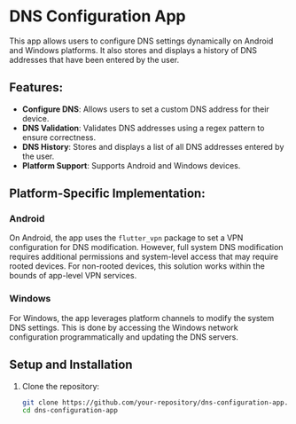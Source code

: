 # DNS Configuration App

This app allows users to configure DNS settings dynamically on Android and Windows platforms. It also stores and displays a history of DNS addresses that have been entered by the user.

## Features:
- **Configure DNS**: Allows users to set a custom DNS address for their device.
- **DNS Validation**: Validates DNS addresses using a regex pattern to ensure correctness.
- **DNS History**: Stores and displays a list of all DNS addresses entered by the user.
- **Platform Support**: Supports Android and Windows devices.

## Platform-Specific Implementation:

### Android
On Android, the app uses the `flutter_vpn` package to set a VPN configuration for DNS modification. However, full system DNS modification requires additional permissions and system-level access that may require rooted devices. For non-rooted devices, this solution works within the bounds of app-level VPN services.

### Windows
For Windows, the app leverages platform channels to modify the system DNS settings. This is done by accessing the Windows network configuration programmatically and updating the DNS servers.

## Setup and Installation

1. Clone the repository:

   ```bash
   git clone https://github.com/your-repository/dns-configuration-app.git
   cd dns-configuration-app

